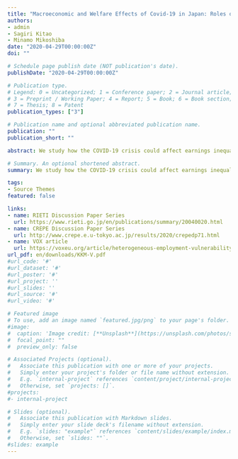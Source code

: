 ```yaml
---
title: "Macroeconomic and Welfare Effects of Covid-19 in Japan: Roles of Labor Market Heterogeneity"
authors:
- admin  
- Sagiri Kitao
- Minamo Mikoshiba
date: "2020-04-29T00:00:00Z"
doi: ""

# Schedule page publish date (NOT publication's date).
publishDate: "2020-04-29T00:00:00Z"

# Publication type.
# Legend: 0 = Uncategorized; 1 = Conference paper; 2 = Journal article;
# 3 = Preprint / Working Paper; 4 = Report; 5 = Book; 6 = Book section;
# 7 = Thesis; 8 = Patent
publication_types: ["3"]

# Publication name and optional abbreviated publication name.
publication: ""
publication_short: ""

abstract: We study how the COVID-19 crisis could affect earnings inequality across heterogeneous individuals in Japan. We use the Employment Status Survey (ESS) to identify groups of individuals who are more vulnerable to the COVID-19 shocks, which likely affect workers in different industries, occupations, and employment types in different magnitude. We assess the impact using various data and early evidence including expenditures data from the JCB Consumption NOW during the first weeks of the pandemic. Our study identifies significant heterogeneity in vulnerability to the COVID-19 shocks across workers of different types. We find that the crisis will hit low-income groups by more and is likely to significantly exacerbate inequality through multiple channels, calling for urgent and large-scale assistance targeted towards affected individuals.

# Summary. An optional shortened abstract.
summary: We study how the COVID-19 crisis could affect earnings inequality across heterogeneous individuals in Japan.

tags:
- Source Themes
featured: false

links:
- name: RIETI Discussion Paper Series
  url: https://www.rieti.go.jp/en/publications/summary/20040020.html
- name: CREPE Discussion Paper Series
  url: http://www.crepe.e.u-tokyo.ac.jp/results/2020/crepedp71.html
- name: VOX article
  url: https://voxeu.org/article/heterogeneous-employment-vulnerability-and-inequality-japan 
url_pdf: en/downloads/KKM-V.pdf
#url_code: '#'
#url_dataset: '#'
#url_poster: '#'
#url_project: ''
#url_slides: ''
#url_source: '#'
#url_video: '#'

# Featured image
# To use, add an image named `featured.jpg/png` to your page's folder. 
#image:
#  caption: 'Image credit: [**Unsplash**](https://unsplash.com/photos/s9CC2SKySJM)'
#  focal_point: ""
#  preview_only: false

# Associated Projects (optional).
#   Associate this publication with one or more of your projects.
#   Simply enter your project's folder or file name without extension.
#   E.g. `internal-project` references `content/project/internal-project/index.md`.
#   Otherwise, set `projects: []`.
#projects:
#- internal-project

# Slides (optional).
#   Associate this publication with Markdown slides.
#   Simply enter your slide deck's filename without extension.
#   E.g. `slides: "example"` references `content/slides/example/index.md`.
#   Otherwise, set `slides: ""`.
#slides: example
---
```

